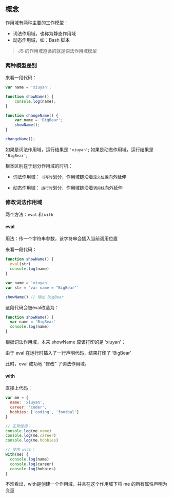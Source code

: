## 概念

作用域有两种主要的工作模型：

* 词法作用域，也称为静态作用域
* 动态作用域，如：Bash 脚本

> JS 的作用域遵循的就是词法作用域模型

### 两种模型差别

来看一段代码：

```javascript
var name = 'xiuyan';

function showName() {
    console.log(name);
}

function changeName() {
    var name = 'BigBear';
    showName();
}

changeName();
```

如果是词法作用域，运行结果是 `'xiuyan'`;
如果是动态作用域，运行结果是 `'BigBear'`;

根本区别在于划分作用域的时机：

* 词法作用域： `书写时`划分，作用域链沿着`定义位置`向外延伸

* 动态作用域： `运行时`划分，作用域链沿着`调用栈`向外延伸

### 修改词法作用域

两个方法：`eval` 和 `with`

#### eval

用法：传一个字符串参数，该字符串会插入当前调用位置

来看一段代码：

```javascript
function showName() {
  eval(str)
  console.log(name)
}

var name = 'xiuyan'
var str = 'var name = "BigBear"'

showName() // 输出 BigBear
```

这段代码会被eval改造为：
```javascript
function showName() {
  var name = 'BigBear'
  console.log(name)
}
```
根据词法作用域，本来 showName 应该打印的是 ‘xiuyan’；

由于 eval 在运行时插入了一行声明代码，结果打印了 ‘BigBear’

此时，eval 成功地 “修改” 了词法作用域。

#### with

直接上代码：

```javascript
var me = {
  name: 'xiuyan',
  career: 'coder',
  hobbies: ['coding', 'footbal']
}

// 正常使用：
console.log(me.name)
console.log(me.career)
console.log(me.hobbies)

// 使用 with：
with(me) {
  console.log(name)
  console.log(career)
  console.log(hobbies)
}
```

不难看出，with是创建一个作用域，并且在这个作用域下将 me 的所有属性声明为变量